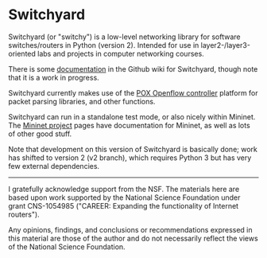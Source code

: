 Switchyard
==========

Switchyard (or "switchy") is a low-level networking library for software switches/routers in Python (version 2).  Intended for use in layer2-/layer3-oriented labs and projects in computer networking courses.

There is some [documentation](https://github.com/jsommers/switchyard/wiki) in the Github wiki for Switchyard, though note that it is a work in progress.

Switchyard currently makes use of the [POX Openflow controller](https://github.com/noxrepo/pox) platform for packet parsing libraries, and other functions.  

Switchyard can run in a standalone test mode, or also nicely within Mininet.  The [Mininet project](http://www.mininet.org) pages have documentation for Mininet, as well as lots of other good stuff.

Note that development on this version of Switchyard is basically done; work has shifted to version 2 (v2 branch), which requires Python 3 but has very few external dependencies.

----

I gratefully acknowledge support from the NSF.  The materials here are
based upon work supported by the National Science Foundation under
grant CNS-1054985 ("CAREER: Expanding the functionality of Internet
routers").

Any opinions, findings, and conclusions or recommendations expressed
in this material are those of the author and do not necessarily
reflect the views of the National Science Foundation.
